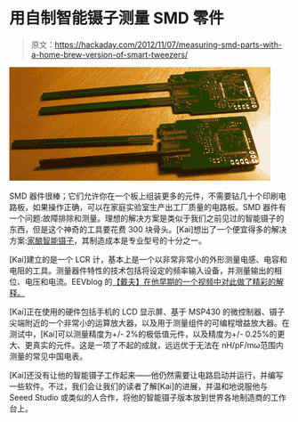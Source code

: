 # 用自制智能镊子测量 SMD 零件

> 原文：<https://hackaday.com/2012/11/07/measuring-smd-parts-with-a-home-brew-version-of-smart-tweezers/>

![](img/0c3cc71762f77fb891aa2a082934a510.png "LCR")

SMD 器件很棒；它们允许你在一个板上组装更多的元件，不需要钻几十个印刷电路板，如果操作正确，可以在家庭实验室生产出工厂质量的电路板。SMD 器件有一个问题:故障排除和测量。理想的解决方案是类似于我们之前见过的智能镊子的东西，但是这个神奇的工具要花费 300 块骨头。[Kai]想出了一个便宜得多的解决方案:[家酿智能镊子](http://xyphro.de/blog/comments.php?y=12&m=08&entry=entry120806-210136)，其制造成本是专业型号的十分之一。

[Kai]建立的是一个 LCR 计，基本上是一个以非常非常小的外形测量电感、电容和电阻的工具。测量器件特性的技术包括将设定的频率输入设备，并测量输出的相位、电压和电流。EEVblog 的[【戴夫】在他早期的一个视频中对此做了精彩的解释。](http://www.youtube.com/watch?v=fs2MfTW4o_Q#t=3m00s)

[Kai]正在使用的硬件包括手机的 LCD 显示屏、基于 MSP430 的微控制器、镊子尖端附近的一个非常小的运算放大器，以及用于测量组件的可编程增益放大器。在测试中，[Kai]可以测量精度为+/- 2%的极低值元件，以及精度为+/- 0.25%的更大、更真实的元件。这是一项了不起的成就，远远优于无法在 nH/pF/mω范围内测量的常见中国电表。

[Kai]还没有让他的智能镊子工作起来——他仍然需要让电路启动并运行，并编写一些软件。不过，我们会让我们的读者了解[Kai]的进展，并温和地说服他与 Seeed Studio 或类似的人合作，将他的智能镊子版本放到世界各地制造商的工作台上。